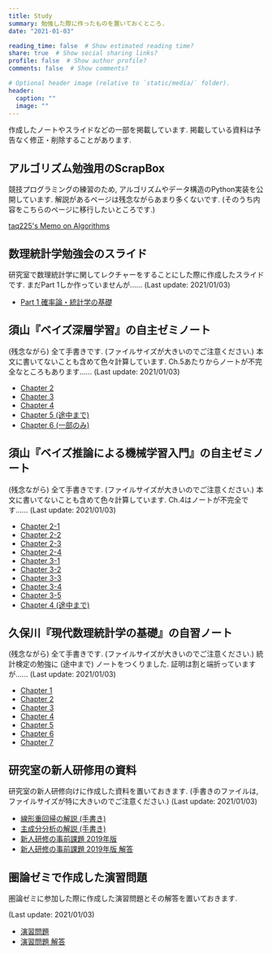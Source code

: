 ```yaml
---
title: Study
summary: 勉強した際に作ったものを置いておくところ.
date: "2021-01-03"

reading_time: false  # Show estimated reading time?
share: true  # Show social sharing links?
profile: false  # Show author profile?
comments: false  # Show comments?

# Optional header image (relative to `static/media/` folder).
header:
  caption: ""
  image: ""
---
```


作成したノートやスライドなどの一部を掲載しています.
掲載している資料は予告なく修正・削除することがあります.

## アルゴリズム勉強用のScrapBox

競技プログラミングの練習のため, アルゴリズムやデータ構造のPython実装を公開しています.
解説があるページは残念ながらあまり多くないです.
(そのうち内容をこちらのページに移行したいところです.)

[taq225's Memo on Algorithms](https://scrapbox.io/taq225algo/)

## 数理統計学勉強会のスライド
研究室で数理統計学に関してレクチャーをすることにした際に作成したスライドです.
まだPart 1しか作っていませんが......
(Last update: 2021/01/03)

- [Part 1 確率論・統計学の基礎](mathematical_statistics/part1.pdf)

## 須山『ベイズ深層学習』の自主ゼミノート
(残念ながら) 全て手書きです.
(ファイルサイズが大きいのでご注意ください.)
本文に書いてないことも含めて色々計算しています.
Ch.5あたりからノートが不完全なところもあります......
(Last update: 2021/01/03)

- [Chapter 2](bayesian_dl/ch2.pdf)
- [Chapter 3](bayesian_dl/ch3.pdf)
- [Chapter 4](bayesian_dl/ch4.pdf)
- [Chapter 5 (途中まで)](bayesian_dl/ch5.pdf)
- [Chapter 6 (一部のみ)](bayesian_dl/ch6.pdf)

## 須山『ベイズ推論による機械学習入門』の自主ゼミノート
(残念ながら) 全て手書きです.
(ファイルサイズが大きいのでご注意ください.)
本文に書いてないことも含めて色々計算しています.
Ch.4はノートが不完全です......
(Last update: 2021/01/03)

- [Chapter 2-1](bayesian_ml/ch2-1.pdf)
- [Chapter 2-2](bayesian_ml/ch2-2.pdf)
- [Chapter 2-3](bayesian_ml/ch2-3.pdf)
- [Chapter 2-4](bayesian_ml/ch2-4.pdf)
- [Chapter 3-1](bayesian_ml/ch3-1.pdf)
- [Chapter 3-2](bayesian_ml/ch3-2.pdf)
- [Chapter 3-3](bayesian_ml/ch3-3.pdf)
- [Chapter 3-4](bayesian_ml/ch3-4.pdf)
- [Chapter 3-5](bayesian_ml/ch3-5.pdf)
- [Chapter 4 (途中まで)](bayesian_ml/ch4.pdf)

## 久保川『現代数理統計学の基礎』の自習ノート
(残念ながら) 全て手書きです.
(ファイルサイズが大きいのでご注意ください.)
統計検定の勉強に (途中まで) ノートをつくりました.
証明は割と端折っていますが......
(Last update: 2021/01/03)

- [Chapter 1](math_stat/ch1.pdf)
- [Chapter 2](math_stat/ch2.pdf)
- [Chapter 3](math_stat/ch3.pdf)
- [Chapter 4](math_stat/ch4.pdf)
- [Chapter 5](math_stat/ch5.pdf)
- [Chapter 6](math_stat/ch6.pdf)
- [Chapter 7](math_stat/ch7.pdf)

## 研究室の新人研修用の資料
研究室の新人研修向けに作成した資料を置いておきます.
(手書きのファイルは, ファイルサイズが特に大きいのでご注意ください.)
(Last update: 2021/01/03)

- [線形重回帰の解説 (手書き)](new_comer/mlr.pdf)
- [主成分分析の解説 (手書き)](new_comer/pca.pdf)
- [新人研修の事前課題 2019年版](new_comer/assignment.pdf)
- [新人研修の事前課題 2019年版 解答](new_comer/answer.pdf)

## 圏論ゼミで作成した演習問題
圏論ゼミに参加した際に作成した演習問題とその解答を置いておきます.

(Last update: 2021/01/03)

- [演習問題](cat_seminar/exercise.pdf)
- [演習問題 解答](cat_seminar/answer.pdf)
